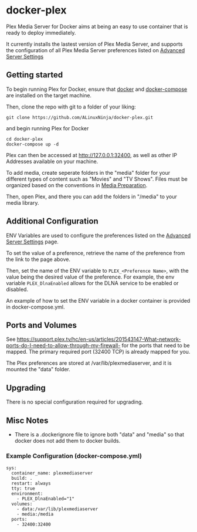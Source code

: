# docker-plex

Plex Media Server for Docker aims at being an easy to use container that is ready to deploy immediately.

It currently installs the lastest version of Plex Media Server, and supports the configuration of all Plex Media Server preferences listed on [Advanced Server Settings](https://support.plex.tv/hc/en-us/articles/201105343-Advanced-Server-Settings)

## Getting started

To begin running Plex for Docker, ensure that [docker](https://docs.docker.com/engine/installation/) and [docker-compose](https://docs.docker.com/compose/install/) are installed on the target machine.

Then, clone the repo with git to a folder of your liking:
```
git clone https://github.com/ALinuxNinja/docker-plex.git
```
and begin running Plex for Docker
```
cd docker-plex
docker-compose up -d
```
Plex can then be accessed at http://127.0.0.1:32400, as well as other IP Addresses available on your machine.

To add media, create seperate folders in the "media" folder for your different types of content such as "Movies" and "TV Shows".
Files must be organized based on the conventions in [Media Preparation](https://support.plex.tv/hc/en-us/categories/200028098-Media-Preparation).

Then, open Plex, and there you can add the folders in "/media" to your media library.

## Additional Configuration
ENV Variables are used to configure the preferences listed on the [Advanced Server Settings](https://support.plex.tv/hc/en-us/articles/201105343-Advanced-Server-Settings) page.

To set the value of a preference, retrieve the name of the preference from the link to the page above.

Then, set the name of the ENV  variable to `PLEX_<Preference Name>`, with the value being the desired value of the preference. For example, the env variable `PLEX_DlnaEnabled` allows for the DLNA service to be enabled or disabled.

An example of how to set the ENV variable in a docker container is provided in docker-compose.yml.

## Ports and Volumes
See https://support.plex.tv/hc/en-us/articles/201543147-What-network-ports-do-I-need-to-allow-through-my-firewall- for the ports that need to be mapped. The primary required port (32400 TCP) is already mapped for you.

The Plex preferences are stored at /var/lib/plexmediaserver, and it is mounted the "data" folder.

## Upgrading
There is no special configuration required for upgrading.

## Misc Notes
 -  There is a .dockerignore file to ignore both "data" and "media" so that docker does not add them to docker builds.

### Example Configuration (docker-compose.yml)
```
sys:
  container_name: plexmediaserver
  build: .
  restart: always
  tty: true
  environment:
    - PLEX_DlnaEnabled="1"
  volumes:
    - data:/var/lib/plexmediaserver
    - media:/media
  ports:
    - 32400:32400
```
